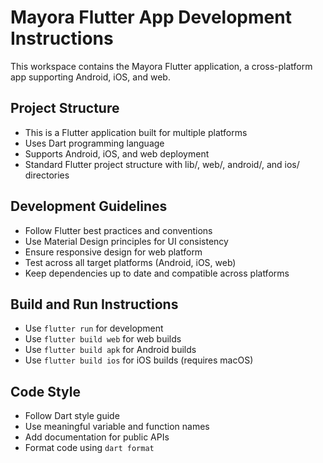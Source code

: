 <!-- Use this file to provide workspace-specific custom instructions to Copilot. For more details, visit https://code.visualstudio.com/docs/copilot/copilot-customization#_use-a-githubcopilotinstructionsmd-file -->

# Mayora Flutter App Development Instructions

This workspace contains the Mayora Flutter application, a cross-platform app supporting Android, iOS, and web.

## Project Structure
- This is a Flutter application built for multiple platforms
- Uses Dart programming language
- Supports Android, iOS, and web deployment
- Standard Flutter project structure with lib/, web/, android/, and ios/ directories

## Development Guidelines
- Follow Flutter best practices and conventions
- Use Material Design principles for UI consistency
- Ensure responsive design for web platform
- Test across all target platforms (Android, iOS, web)
- Keep dependencies up to date and compatible across platforms

## Build and Run Instructions
- Use `flutter run` for development
- Use `flutter build web` for web builds
- Use `flutter build apk` for Android builds
- Use `flutter build ios` for iOS builds (requires macOS)

## Code Style
- Follow Dart style guide
- Use meaningful variable and function names
- Add documentation for public APIs
- Format code using `dart format`